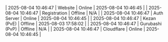 | 2025-08-04 10:46:47 | Website | Online | 2025-08-04 10:46:45 |
| 2025-08-04 10:46:47 | Registration | Offline | N/A |
| 2025-08-04 10:46:47 | Auth Server | Online | 2025-08-04 10:46:45 |
| 2025-08-04 10:46:47 | Kezan (PvE) | Offline | 2025-08-03 17:58:02 |
| 2025-08-04 10:46:47 | Gurubashi (PvP) | Offline | N/A |
| 2025-08-04 10:46:47 | Cloudflare | Online | 2025-08-04 10:46:45 |
